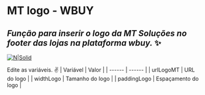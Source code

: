 # MT logo - WBUY 
## _Função para inserir o logo da MT Soluções no footer das lojas na plataforma wbuy._ :sparkles:

[![N|Solid](https://mtsolucoes.com.br/wp-content/uploads/2023/08/LOGOTIPO_MT_SOLUCOES.svg)](https://mtsolucoes.com.br/)

Edite as variáveis. :v:
| Variável | Valor |
| ------ | ------ |
| urlLogoMT | URL do logo |
| widthLogo | Tamanho do logo |
| paddingLogo | Espaçamento do logo |
